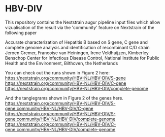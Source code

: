 # HBV-DIV

This repository contains the Nextstrain augur pipeline input files which allow vizualisation of the result via the 'community' feature on Nextstrain of the following paper

Accurate characterization of Hepatitis B based on S gene, C gene and complete genome analysis and identification of recombinant C/D strain
Jeroen Cremer, Francoise van Heiningen, Irene Veldhuijzen, Kimberley Benschop
Center for Infectious Disease Control, National Institute for Public Health and the Environment, Bilthoven, the Netherlands   

You can check out the runs shown in Figure 2 here: 
https://nextstrain.org/community/HBV-NL/HBV-DIV/S-gene
https://nextstrain.org/community/HBV-NL/HBV-DIV/C-gene
https://nextstrain.org/community/HBV-NL/HBV-DIV/complete-genome

And the tanglegrams shown in Figure 2 of the genes here.
https://nextstrain.org/community/HBV-NL/HBV-DIV/S-gene:community/HBV-NL/HBV-DIV/C-gene
https://nextstrain.org/community/HBV-NL/HBV-DIV/S-gene:community/HBV-NL/HBV-DIV/complete-genome
https://nextstrain.org/community/HBV-NL/HBV-DIV/C-gene:community/HBV-NL/HBV-DIV/complete-genome

